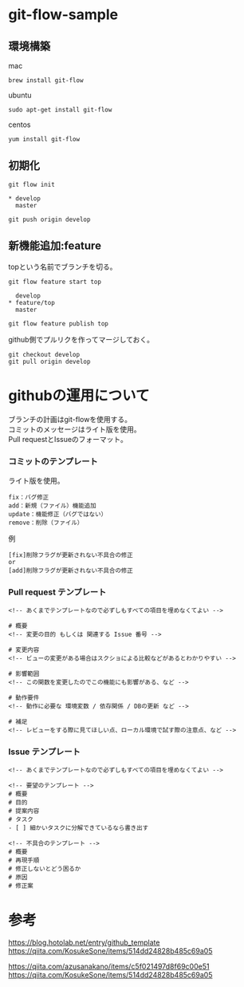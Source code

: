 # git-flow-sample

## 環境構築

mac

```
brew install git-flow
```

ubuntu

```
sudo apt-get install git-flow
```

centos


```
yum install git-flow
```


## 初期化

```
git flow init
```


```
* develop
  master
```


```
git push origin develop
```

## 新機能追加:feature

topという名前でブランチを切る。


```
git flow feature start top
```

```
  develop
* feature/top
  master
```

```
git flow feature publish top
```

github側でプルリクを作ってマージしておく。    


```
git checkout develop
git pull origin develop
```

# githubの運用について


ブランチの計画はgit-flowを使用する。    
コミットのメッセージはライト版を使用。    
Pull requestとIssueのフォーマット。    

### コミットのテンプレート

ライト版を使用。

```
fix：バグ修正
add：新規（ファイル）機能追加
update：機能修正（バグではない）
remove：削除（ファイル）
```

例

```
[fix]削除フラグが更新されない不具合の修正
or
[add]削除フラグが更新されない不具合の修正
```


### Pull request テンプレート

```
<!-- あくまでテンプレートなので必ずしもすべての項目を埋めなくてよい -->

# 概要
<!-- 変更の目的 もしくは 関連する Issue 番号 -->

# 変更内容
<!-- ビューの変更がある場合はスクショによる比較などがあるとわかりやすい -->

# 影響範囲
<!-- この関数を変更したのでこの機能にも影響がある、など -->

# 動作要件
<!-- 動作に必要な 環境変数 / 依存関係 / DBの更新 など -->

# 補足
<!-- レビューをする際に見てほしい点、ローカル環境で試す際の注意点、など -->
```


### Issue テンプレート

```
<!-- あくまでテンプレートなので必ずしもすべての項目を埋めなくてよい -->

<!-- 要望のテンプレート -->
# 概要
# 目的
# 提案内容
# タスク
- [ ] 細かいタスクに分解できているなら書き出す

<!-- 不具合のテンプレート -->
# 概要
# 再現手順
# 修正しないとどう困るか
# 原因
# 修正案
```



# 参考


https://blog.hotolab.net/entry/github_template
https://qiita.com/KosukeSone/items/514dd24828b485c69a05

https://qiita.com/azusanakano/items/c5f021497d8f69c00e51
https://qiita.com/KosukeSone/items/514dd24828b485c69a05
